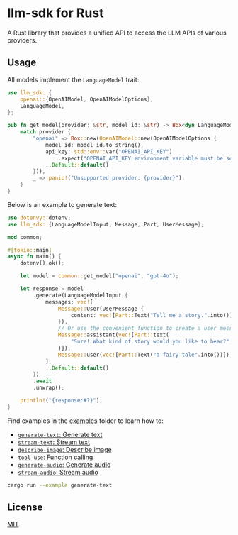 # llm-sdk for Rust

A Rust library that provides a unified API to access the LLM APIs of various providers.

## Usage

All models implement the `LanguageModel` trait:

```rust
use llm_sdk::{
    openai::{OpenAIModel, OpenAIModelOptions},
    LanguageModel,
};

pub fn get_model(provider: &str, model_id: &str) -> Box<dyn LanguageModel> {
    match provider {
        "openai" => Box::new(OpenAIModel::new(OpenAIModelOptions {
            model_id: model_id.to_string(),
            api_key: std::env::var("OPENAI_API_KEY")
                .expect("OPENAI_API_KEY environment variable must be set"),
            ..Default::default()
        })),
        _ => panic!("Unsupported provider: {provider}"),
    }
}

```

Below is an example to generate text:

```rust
use dotenvy::dotenv;
use llm_sdk::{LanguageModelInput, Message, Part, UserMessage};

mod common;

#[tokio::main]
async fn main() {
    dotenv().ok();

    let model = common::get_model("openai", "gpt-4o");

    let response = model
        .generate(LanguageModelInput {
            messages: vec![
                Message::User(UserMessage {
                    content: vec![Part::Text("Tell me a story.".into())],
                }),
                // Or use the convenient function to create a user message
                Message::assistant(vec![Part::text(
                    "Sure! What kind of story would you like to hear?",
                )]),
                Message::user(vec![Part::Text("a fairy tale".into())]),
            ],
            ..Default::default()
        })
        .await
        .unwrap();

    println!("{response:#?}");
}
```

Find examples in the [examples](./examples/) folder to learn how to:

- [`generate-text`: Generate text](./examples/generate-text.rs)
- [`stream-text`: Stream text](./examples/stream-text.rs)
- [`describe-image`: Describe image](./examples/describe-image.rs)
- [`tool-use`: Function calling](./examples/tool-use.rs)
- [`generate-audio`: Generate audio](./examples/generate-audio.rs)
- [`stream-audio`: Stream audio](./examples/stream-audio.rs)

```bash
cargo run --example generate-text
```

## License

[MIT](https://github.com/hoangvvo/llm-sdk/blob/main/LICENSE)
